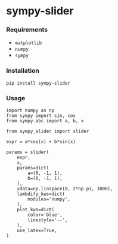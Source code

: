 # sympy-slider

### Requirements
- `matplotlib`
- `numpy`
- `sympy`

### Installation
```pip install sympy-slider```

### Usage

```
import numpy as np
from sympy import sin, cos
from sympy.abc import a, b, x

from sympy_slider import slider

expr = a*cos(x) + b*sin(x)

params = slider(
    expr,
    x,
    params=dict(
        a=(0, -1, 1),
        b=(0, -1, 1),
    ),
    xdata=np.linspace(0, 2*np.pi, 1000),
    lambdify_kws=dict(
        modules='numpy',
    ),
    plot_kws=dict(
        color='blue',
        linestyle='--',
    ),
    use_latex=True,
)
```
